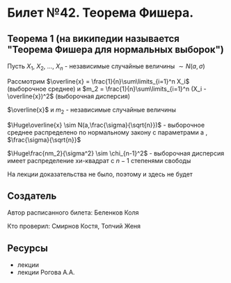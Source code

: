 # Билет №42. Теорема Фишера.
## Теорема 1 (на википедии называется "Теорема Фишера для нормальных выборок")
Пусть $X_1$, $X_2$, ..., $X_n$ - независимые случайные величины $\sim N(a,\sigma)$

Рассмотрим $\overline{x} = \frac{1}{n}\sum\limits_{i=1}^n X_i$ (выборочное среднее) и $m_2 = \frac{1}{n}\sum\limits_{i=1}^n (X_i - \overline{x})^2$ (выборочная дисперсия)

$\overline{x}$ и $m_2$ - независимые случайные величины

$\Huge\overline{x} \sim N(a,\frac{\sigma}{\sqrt{n}})$ - выборочное среднее распределено по нормальному закону с параметрами a , $\frac{\sigma}{\sqrt{n}}$

$\Huge\frac{nm_2}{\sigma^2} \sim \chi_{n-1}^2$ - выборочная дисперсия имеет распределение хи-квадрат с $n-1$ степенями свободы

На лекции доказательства не было, поэтому и здесь не будет

## Создатель

Автор расписанного билета: Беленков Коля

Кто проверил: Смирнов Костя, Топчий Женя


## Ресурсы
- лекции
- лекции Рогова А.А.
